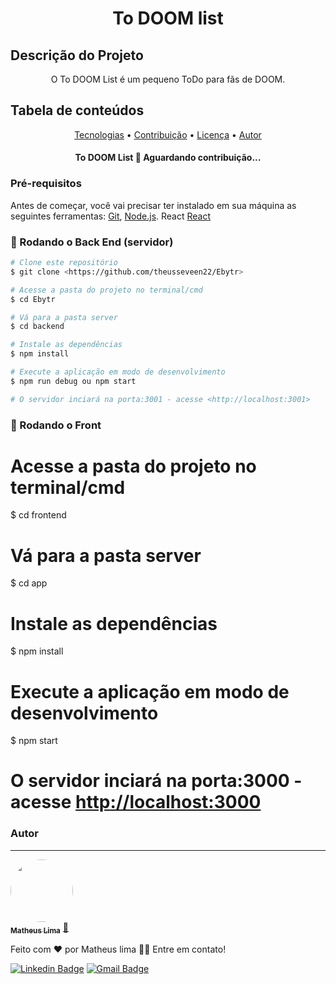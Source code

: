 <h1 align="center">To DOOM list</h1>

## Descrição do Projeto
<p align="center">O To DOOM List é um pequeno ToDo para fãs de DOOM.</p>

## Tabela de conteúdos

<p align="center">
 <a href="#tecnologias">Tecnologias</a> • 
 <a href="#contribuicao">Contribuição</a> • 
 <a href="#licenca">Licença</a> • 
 <a href="#autor">Autor</a>
</p>

<h4 align="center"> 
        To DOOM List 🚀 Aguardando contribuição... 
</h4>

### Pré-requisitos

Antes de começar, você vai precisar ter instalado em sua máquina as seguintes ferramentas:
[Git](https://git-scm.com), [Node.js](https://nodejs.org/en/). 
React [React](https://pt-br.reactjs.org/)

### 🎲 Rodando o Back End (servidor)

```bash
# Clone este repositório
$ git clone <https://github.com/theusseveen22/Ebytr>

# Acesse a pasta do projeto no terminal/cmd
$ cd Ebytr

# Vá para a pasta server
$ cd backend

# Instale as dependências
$ npm install

# Execute a aplicação em modo de desenvolvimento
$ npm run debug ou npm start

# O servidor inciará na porta:3001 - acesse <http://localhost:3001>
```

### 🎲 Rodando o Front


# Acesse a pasta do projeto no terminal/cmd
$ cd frontend

# Vá para a pasta server
$ cd app

# Instale as dependências
$ npm install

# Execute a aplicação em modo de desenvolvimento
$ npm start

# O servidor inciará na porta:3000 - acesse <http://localhost:3000> 

### Autor
---

<a href="https://matheusdev.website/">
 <img style="border-radius: 50%;" src=" <img style="border-radius: 50%;" src="https://matheusdev.website/wp-content/uploads/2022/01/TMDDFEPFU-U01KGHC72G7-163971f83d6f-512.png" width="100px;" alt=""/>
 <br />
 <sub><b>Matheus Lima</b></sub></a> <a href="https://matheusdev.website/" title="matheus lima">🚀</a>


Feito com ❤️ por Matheus lima 👋🏽 Entre em contato!

[![Linkedin Badge](https://img.shields.io/badge/-Thiago-blue?style=flat-square&logo=Linkedin&logoColor=white&link=https://www.linkedin.com/in/tgmarinho/)](https://www.linkedin.com/in/matheus-lima-dev/) 
[![Gmail Badge](https://img.shields.io/badge/-tgmarinho@gmail.com-c14438?style=flat-square&logo=Gmail&logoColor=white&link=mailto:tgmarinho@gmail.com)](mailto:mateus.krauss@gmail.com)